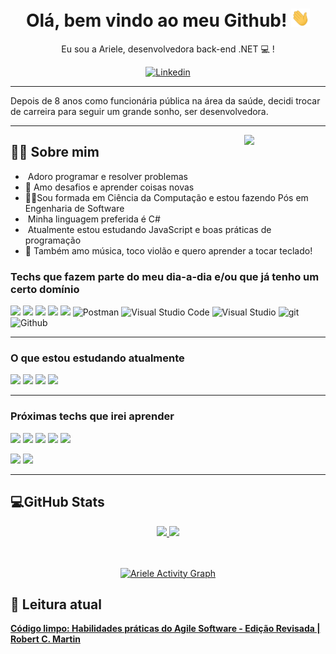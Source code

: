 <h1 align="center"> 
    Olá, bem vindo ao meu Github! <img src="https://raw.githubusercontent.com/ABSphreak/ABSphreak/master/gifs/Hi.gif" width="30px"> 
</h1>

<p align='center'>
  Eu sou a Ariele, desenvolvedora back-end .NET 💻 !
</p>

<p align='center'>
  <a href="https://www.linkedin.com/in/ariele-fatima-das-dores-057579191/" target="_blank">
    <img alt="Linkedin" target="_blank" src="https://img.shields.io/badge/-LinkedIn-blue?style=flat-square&logo=Linkedin&logoColor=white&link=https://www.linkedin.com/in/ariele-fatima-das-dores-057579191/">
  </a>
</p>

 ---

<p>
  Depois de 8 anos como funcionária pública na área da saúde, decidi trocar de carreira para seguir um grande sonho, ser desenvolvedora.
</p>

---
<img align='right' src="https://media.giphy.com/media/ieyl9zmCjO4b4t6qoY/giphy.gif" width="130">

## 👩‍💻 Sobre mim 
* <img width="16" src="https://about.gitlab.com/images/blogimages/GitLab-Dev.png" alt="" /> Adoro programar e resolver problemas
* 🌱 Amo desafios e aprender coisas novas
* 👩‍🎓Sou formada em Ciência da Computação e estou fazendo Pós em Engenharia de Software
* <img width="16" src="https://github.com/get-icon/geticon/blob/master/icons/c-sharp.svg" alt="" /> Minha linguagem preferida é C#
* <img width="16" src="https://github.com/get-icon/geticon/blob/master/icons/javascript.svg" alt="" /> Atualmente estou estudando JavaScript e boas práticas de programação
* 🎸 Também amo música, toco violão e quero aprender a tocar teclado!

### Techs que fazem parte do meu dia-a-dia e/ou que já tenho um certo domínio

<div style="display: inline_block">
  <a href="#" target="_blank"><img src="https://img.shields.io/badge/C%23-239120?style=for-the-badge&logo=c-sharp&logoColor=white" target="_blank"></a>
  <a href="#" target="_blank"><img src="https://img.shields.io/badge/.NET-5C2D91?style=for-the-badge&logo=.net&logoColor=white" target="_blank"></a>
  <a href="#" target="_blank"><img src="https://img.shields.io/badge/HTML5-E34F26?style=for-the-badge&logo=html5&logoColor=white" target="_blank"></a>
  <a href="#" target="_blank"><img src="https://img.shields.io/badge/CSS3-1572B6?style=for-the-badge&logo=css3&logoColor=white" target="_blank"></a>
  <a href="#" target="_blank"><img src="https://img.shields.io/badge/Microsoft%20SQL%20Sever-CC2927?style=for-the-badge&logo=microsoft%20sql%20server&logoColor=white" target="_blank"></a>
  <img  alt="Postman"  src="https://img.shields.io/badge/Postman-FF6C37?style=for-the-badge&logo=postman&logoColor=white"/>
  <img  alt="Visual Studio Code"  src="https://img.shields.io/badge/vsCode-0078D4?style=for-the-badge&logo=visual%20studio%20code&logoColor=white"/>
  <img  alt="Visual Studio"  src="https://img.shields.io/badge/Visual Studio-5C2D91.svg?style=for-the-badge&logo=visual-studio&logoColor=white"/>
  <img  alt="git"  src="https://img.shields.io/badge/GIT-%23E34F26.svg?style=for-the-badge&logo=git&logoColor=white"/>
  <img  alt="Github"  src="https://img.shields.io/badge/github-%23000000.svg?style=for-the-badge&logo=github&logoColor=white"/>
</div>

---

### O que estou estudando atualmente
<div style="display: inline_block">
  <a href="#" target="_blank"><img src="https://img.shields.io/badge/JavaScript-F7DF1E?style=for-the-badge&logo=javascript&logoColor=black" target="_blank"></a>
  <a href="#" target="_blank"><img src="https://img.shields.io/badge/Node.js-43853D?style=for-the-badge&logo=node.js&logoColor=white" target="_blank"></a>
  <a href="#" target="_blank"><img src="https://img.shields.io/badge/NPM-CB3837?style=for-the-badge&logo=npm&logoColor=white" target="_blank"></a>  
  <a href="#" target="_blank"><img src="https://img.shields.io/badge/Express.JS-000000?style=for-the-badge&logo=express&logoColor=white" target="_blank"></a>
</div>

---

### Próximas techs que irei aprender
<div style="display: inline_block">
  <a href="#" target="_blank"><img src="https://img.shields.io/badge/AngularJS-E23237?style=for-the-badge&logo=angularjs&logoColor=white" target="_blank"></a>
  <a href="#" target="_blank"><img src="https://img.shields.io/badge/TypeScript-007ACC?style=for-the-badge&logo=typescript&logoColor=white" target="_blank"></a>
  <a href="#" target="_blank"><img src="https://img.shields.io/badge/Bootstrap-563D7C?style=for-the-badge&logo=bootstrap&logoColor=white" target="_blank"></a>
  <a href="#" target="_blank"><img src="https://img.shields.io/badge/React-20232A?style=for-the-badge&logo=react&logoColor=61DAFB" target="_blank"></a>
  <a href="#" target="_blank"><img src="https://img.shields.io/badge/Docker-2CA5E0?style=for-the-badge&logo=docker&logoColor=white" target="_blank"></a>  

  <a href="#" target="_blank"><img src="https://img.shields.io/badge/azure-%230072C6.svg?style=for-the-badge&logo=azure-devops&logoColor=white" target="_blank"></a>
  <a href="#" target="_blank"><img src="https://img.shields.io/badge/firebase-%23039BE5.svg?style=for-the-badge&logo=firebase" target="_blank"></a>
</div>

---

## 💻GitHub Stats
<div align="center">
  <a href="https://github.com/ariele-fatima">
  <img height="180em" src="https://github-readme-stats.vercel.app/api?username=ariele-fatima&show_icons=true&theme=material-palenight&include_all_commits=true&count_private=true"/>
  <img height="180em" src="https://github-readme-stats.vercel.app/api/top-langs/?username=ariele-fatima&layout=compact&langs_count=7&theme=material-palenight"/>
</div>
<br>
<br>  
<p  align="center">
  <a  href="https://github.com/ariele-fatima/github-readme-activity-graph"><img  alt="Ariele Activity Graph"  src="https://activity-graph.herokuapp.com/graph?username=ariele-fatima&bg_color=292d3e&color=a6accd&line=c792ea&point=89ddff&area=true&hide_border=true" /></a>
</p>
    
 ## 📖 Leitura atual

**[Código limpo: Habilidades práticas do Agile Software - Edição Revisada | Robert C. Martin](https://www.amazon.com.br/Código-limpo-Robert-C-Martin/dp/8576082675/)**
